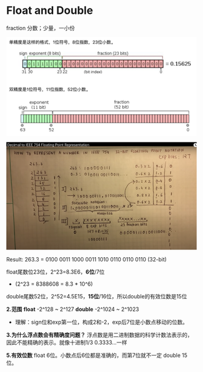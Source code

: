# Float and Double

fraction 分数；少量，一小份

![](imgs/c0_float.png)

![](imgs/c01_float.png)

Result: 263.3 = 0100 0011 1000 0011 1010 0110 0110 0110 (32-bit)

float尾数位23位，2^23=8.3E6，**6位**/7位

*  (2^23 = 8388608 = 8.3 * 10^6)

double尾数52位，2^52=4.5E15，**15位**/16位，所以double的有效位数是15位

**2.范围**
**float**  -2^128 ~ 2^127
**double** -2^1024  ~ 2^1023

* 理解：sign位和exp第一位，构成2和-2，exp后7位是小数点移动的位数。

**3.为什么浮点数会有精确度问题？**
浮点数是用二进制数据的科学计数法表示的，因此不能精确的表示。就像十进制1/3 0.3333...一样

**5.有效位数**
float   6位。小数点后6位都是准确的，而第7位就不一定
double 15位。

